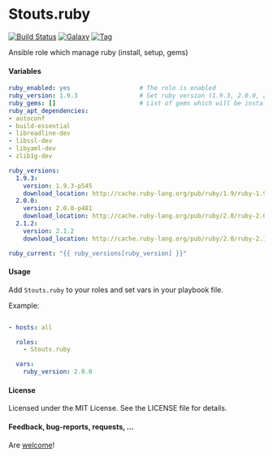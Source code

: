 Stouts.ruby
=============

[![Build Status](http://img.shields.io/travis/Stouts/Stouts.ruby.svg?style=flat-square)](https://travis-ci.org/Stouts/Stouts.ruby)
[![Galaxy](http://img.shields.io/badge/galaxy-Stouts.ruby-blue.svg?style=flat-square)](https://galaxy.ruby.com/list#/roles/1629)
[![Tag](http://img.shields.io/github/tag/Stouts/Stouts.ruby.svg?style=flat-square)]()

Ansible role which manage ruby (install, setup, gems)

#### Variables

```yaml
ruby_enabled: yes                   # The role is enabled
ruby_version: 1.9.3                 # Set ruby version (1.9.3, 2.0.0, 2.1.2)
ruby_gems: []                       # List of gems which will be installed
ruby_apt_dependencies:
- autoconf
- build-essential
- libreadline-dev
- libssl-dev
- libyaml-dev
- zlib1g-dev

ruby_versions:
  1.9.3:
    version: 1.9.3-p545
    download_location: http://cache.ruby-lang.org/pub/ruby/1.9/ruby-1.9.3-p545.tar.gz
  2.0.0:
    version: 2.0.0-p481
    download_location: http://cache.ruby-lang.org/pub/ruby/2.0/ruby-2.0.0-p481.tar.gz
  2.1.2:
    version: 2.1.2
    download_location: http://cache.ruby-lang.org/pub/ruby/2.0/ruby-2.1.2.tar.gz

ruby_current: "{{ ruby_versions[ruby_version] }}"
```

#### Usage

Add `Stouts.ruby` to your roles and set vars in your playbook file.

Example:

```yaml

- hosts: all

  roles:
    - Stouts.ruby

  vars:
    ruby_version: 2.0.0
```

#### License

Licensed under the MIT License. See the LICENSE file for details.

#### Feedback, bug-reports, requests, ...

Are [welcome](https://github.com/Stouts/Stouts.ruby/issues)!
